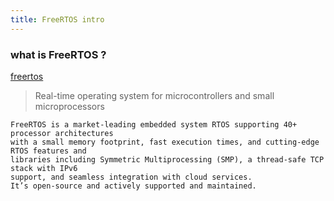 ```yaml
---
title: FreeRTOS intro
---
```


### what is FreeRTOS ?
[freertos](https://www.freertos.org)    
> Real-time operating system for microcontrollers and small microprocessors
```
FreeRTOS is a market-leading embedded system RTOS supporting 40+ processor architectures 
with a small memory footprint, fast execution times, and cutting-edge RTOS features and 
libraries including Symmetric Multiprocessing (SMP), a thread-safe TCP stack with IPv6 
support, and seamless integration with cloud services. 
It’s open-source and actively supported and maintained.
```

